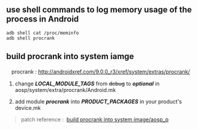 
## use shell commands to log memory usage of the process in Android

```
adb shell cat /proc/meminfo
adb shell procrank
```



## build procrank into system iamge

　procrank :  <http://androidxref.com/9.0.0_r3/xref/system/extras/procrank/>

1. change ___LOCAL_MODULE_TAGS___ from <s>debug</s> to ___optional___ in aosp/system/extra/procrank/Android.mk

2. add module ___procrank___ into ___PRODUCT_PACKAGES___ in your product's device.mk

 > patch reference : &nbsp;[build procrank into system image/aosp_p](https://github.com/tingkts/Android-log-memory-usage/tree/master/build%20procrank%20into%20system%20image/aosp_p)
